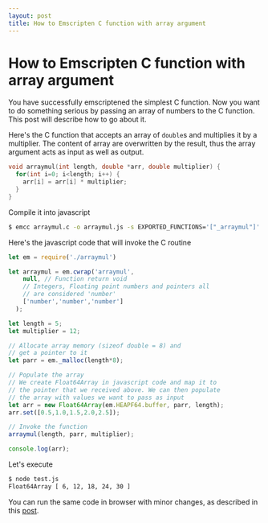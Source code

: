 ```yaml
---
layout: post
title: How to Emscripten C function with array argument
---
```


How to Emscripten C function with array argument
===

You have successfully emscriptened the simplest C function. Now you want to do something serious by passing an array of numbers to the C function. This post will describe how to go about it.

Here's the C function that accepts an array of `double`s and multiplies it by a multiplier. The content of array are overwritten by the result, thus the array argument acts as input as well as output.

``` c
void arraymul(int length, double *arr, double multiplier) {
  for(int i=0; i<length; i++) {
    arr[i] = arr[i] * multiplier;
  }
}
```

Compile it into javascript
``` bash
$ emcc arraymul.c -o arraymul.js -s EXPORTED_FUNCTIONS='["_arraymul"]'
```

Here's the javascript code that will invoke the C routine

``` javascript
let em = require('./arraymul')

let arraymul = em.cwrap('arraymul',
    null, // Function return void
    // Integers, Floating point numbers and pointers all
    // are considered 'number'
    ['number','number','number']
  );

let length = 5;
let multiplier = 12;

// Allocate array memory (sizeof double = 8) and
// get a pointer to it
let parr = em._malloc(length*8);

// Populate the array
// We create Float64Array in javascript code and map it to
// the pointer that we received above. We can then populate
// the array with values we want to pass as input
let arr = new Float64Array(em.HEAPF64.buffer, parr, length);
arr.set([0.5,1.0,1.5,2.0,2.5]);

// Invoke the function
arraymul(length, parr, multiplier);

console.log(arr);
```

Let's execute
``` bash
$ node test.js
Float64Array [ 6, 12, 18, 24, 30 ]
```

You can run the same code in browser with minor changes, as described in this [post](/2017/05/30/how-to-emscripten-simplest-c-function.html).
